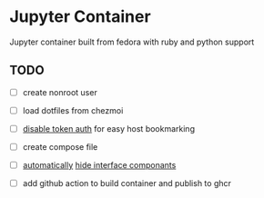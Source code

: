 # Jupyter Container

Jupyter container built from fedora with ruby and python support

## TODO
- [ ] create nonroot user
- [ ] load dotfiles from chezmoi
- [ ] [disable token auth](https://github.com/jupyterlab/jupyterlab/issues/4667) for easy host bookmarking
- [ ] create compose file
- [ ] [automatically](https://discourse.jupyter.org/t/how-to-close-the-left-sidebar-in-a-jupyterlab-extension/14034) [hide interface componants](https://softhints.com/hide-sidebars-navigation-header-jupyterlab/)
- [ ] add github action to build container and publish to ghcr

